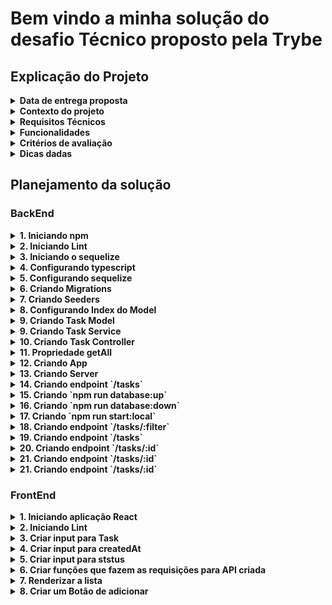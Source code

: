 # Bem vindo a minha solução do desafio Técnico proposto pela Trybe

## Explicação do Projeto

<details>
  <summary>
    <strong>Data de entrega proposta</strong>
  </summary>

  - A data de entrega proposta para avaliação final do projeto é: `20-Maio-2022 14:00`;
  - Mudanças acima dessa data não serão aceitas pela equipe de avaliação.
</details>

<details>
  <summary>
    <strong>Contexto do projeto</strong>
  </summary>

  <p>
    A empresa <strong>Ebytr</strong> está passando por problemas de produtividade/controle porque as pessoas colaboradoras vêm tendo dificuldade na organização de suas tarefas individuais. Por esse motivo, a diretora de produto Carolina Bigonha decidiu implantar uma nova forma de organizar as tarefas.
  </p>
  <p>
    Você foi a pessoa contratada para desenvolver um sistema capaz de auxiliar as pessoas colaboradoras a se organizar e ter mais produtividade.
  </p>
  <p>
    <strong>Na Ebytr o time de desenvolvimento utiliza a Stack MySQL, Express, React e Node para criar suas aplicações.</strong> Foi combinado com a <strong>Ebytr</strong> que você utilizará essa mesma Stack para resolver o problema de organização e produtividade da empresa.
  </p>
</details>

<details>
  <summary>
    <strong>Requisitos Técnicos</strong>
  </summary>

  - Front-End em <strong>React</strong>;
  - Back-End em <strong>NodeJS</strong>, com <strong>MySQL</strong>;
  - Arquitetura em <strong>camadas</strong>.
</details>

<details>
  <summary>
    <strong>Funcionalidades</strong>
  </summary>

  1. Visualizar lista de tarefas
  - Esta lista deve ser ordenável por ordem alfabética, data de criação ou por status.
  2. Inserir uma nova tarefa na lista;
  3. Remover uma tarefa da lista;
  4. Atualizar uma tarefa da lista;
  5. A tarefa deve possuir um status editável: pendente, em andamento ou pronto.
</details>

<details>
  <summary>
    <strong>Critérios de avaliação</strong>
  </summary>

  O time de avaliadores irá avaliar a entrega olhando, principalmente, para os itens abaixo:

  1. Atendimento aos requisitos técnicos e funcionais;
  2. Seu projeto deve rodar sem erros;
  3. Entendimento dos conceitos das camadas adotadas;
  4. Código e componentes reutilizados;
  5. Habilidade em escrever testes (mínimo 30% de cobertura);
  6. Boa legibilidade do código;
  7. Separação do front e backend;
  8. Mensagens de commits bem descritas e commits com um escopo nítido;
  9. Referências de códigos de terceiros;
  10. Instruções nítidas no README do projeto para setup e execução da aplicação e dos testes.
</details>

<details>
  <summary>
    <strong>Dicas dadas</strong>
  </summary>

  1. Ter uma boa cobertura de testes Front e Back;
  2. Aplicar boas práticas de escrita de código;
  3. Documentação do projeto (README), que inclua:
  - Passo a passo para instalar e executar o projeto. Incluindo instruções especiais para instalar dependências e/ou bancos de dados, se houver;
  - Endereço da aplicação no Heroku, se houver (ou outro serviço de deployment).
  4. Ter um linter configurado;
  5. O projeto deverá ser entregue via repositório pessoal no GitHub (utilizar boas práticas de criação/nomeação de branches, além de mensagens de commits bem descritas e commits com um escopo nítido).
</details>

## Planejamento da solução

### BackEnd

<details>
  <summary>
    <strong>1. Iniciando npm</strong>
  </summary>

  1. `npm init -y`;
  2. Instalando dependências;
  - express
  - dotenv
  - http-status-codes
  - sequelize
  - sequelize-cli
  - mysql2
  - nodemon
  3. Intalando dependências de desenvolimento.
  - eslint
  - @types/express
  - @tsconfig/node14
  - @types/node
</details>

<details>
  <summary>
    <strong>2. Iniciando Lint</strong>
  </summary>

  1. `npx eslint --init`.
  2. Adicionar arquivo `.eslintignore`.
</details>

<details>
  <summary>
    <strong>3. Iniciando o sequelize</strong>
  </summary>

  1. `npx sequelize-cli init`.
</details>

<details>
  <summary>
    <strong>4. Configurando typescript</strong>
  </summary>

  1. Adicionar arquivo `tsconfig.json` na raiz da pasta BackEnd, indicando a raiz do diretório de saída e de entrada;
  2. Adicionar pasta `src`, que irá conter as principais informações do projeto;
  3. Adicionar pasta `build` que irá buildar o src;
  4. Adicionar o arquivo `.env` na raiz do projeto, e colocar informações sensiveis lá;
  5. Dentro do arquivo `tsconfig.json` colocar um nome para sua base de dados, a ser criada ou já criada;
  6. Excluir `config.json`.
</details>

<details>
  <summary>
    <strong>5. Configurando sequelize</strong>
  </summary>

  1. Adicionar pasta `database` dentro da pasta src;
  2. Adicionar os arquivos do sequelize init dentro da pasta `src/database`;
  3. Adicionar arquivo `.sequelizerc` na raiz da pasta BackEnd, indicando onde estará o enderaçamento;
</details>

<details>
  <summary>
    <strong>6. Criando Migrations</strong>
  </summary>

  1. Usar o comando `npx sequelize migration:generate --name create-table-tasks` para criar uma migration;
  2. Criar a tabela Task a partir dessa migration;
  - Tabela Task deve conter as colunas:
    - id (primary key, auto-increment-integer);
    - task (not null, string);
    - createdAt (not null, date)
    - status (not null, default: "Em andamento", string).
</details>

<details>
  <summary>
    <strong>7. Criando Seeders</strong>
  </summary>

  1. Usar o comando `npx sequelize seed:generate --name tasks` para criar um seeder;
  2. Popular a tabela Tasks:
  - ('Limpar a mesa', 'pronto');
  - ('Limpar a cozinha', 'em andamento');
  - ('Concluir tarefa de casa', 'pendente');
  - Todas as tarefas estarão com tempo corrente.
</details>

<details>
  <summary>
    <strong>8. Configurando Index do Model</strong>
  </summary>

  1. Substituir `index.js` para `index.ts` na pasta models;
  2. Iniciar o sequelize dentro desse arquivo.
</details>

<details>
  <summary>
    <strong>9. Criando Task Model</strong>
  </summary>

  1. Criar arquivo `TaskModel.ts` dentro da pasta `database/models`;
  2. Configurar o model de acordo com o banco de dados.
</details>

<details>
  <summary>
    <strong>9. Criando Task Service</strong>
  </summary>

  1. Criar a pasta `services` em `database`;
  2. Criar arquivo `TaskService.ts` dentro da pasta `database/services`.
</details>

<details>
  <summary>
    <strong>10. Criando Task Controller</strong>
  </summary>

  1. Criar a pasta `controllers` em `database`;
  2. Criar arquivo `TaskController.ts` dentro da pasta `database/services`.
</details>

<details>
  <summary>
    <strong>11. Propriedade getAll</strong>
  </summary>

  1. Criar propriedade `getAll` dentro da classe `TaskService`, ela será capaz de visaulizar todos os dados dentro da tabela `Tasks`;
  2. Criar propriedade `getAll` dentro da classe `TaskController`;
</details>

<details>
  <summary>
    <strong>12. Criando App</strong>
  </summary>

  1. Criar arquivo `app.ts` dentro da pasta `src`, esse arquivo terá a classe App capaz de inicar as rotas escolhidas.
</details>

<details>
  <summary>
    <strong>13. Criando Server</strong>
  </summary>

  1. Criar arquivo `server.ts` dentro da pasta `src`, esse arquivo será capaz de inicializar o App.
</details>

<details>
  <summary>
    <strong>14. Criando endpoint `/tasks`</strong>
  </summary>

  1. Esse endpoint será do tipo `GET`;
  2. Esse endpoint disponibilizara a propriedade getAll criada anteriormente;
  3. Deverá ser retornado um status 200;
  4. Deverá ser retornado um json com todas os valores do banco de dados.
</details>

<details>
  <summary>
    <strong>15. Criando `npm run database:up`</strong>
  </summary>

  1. Será criado essa rota no npm, dentro do `package.json` em `scripts`;
  2. Será capaz de iniciar o banco de dados com o migration e os seeders.
</details>

<details>
  <summary>
    <strong>16. Criando `npm run database:down`</strong>
  </summary>

  1. Será criado essa rota no npm, dentro do `package.json` em `scripts`;
  2. Será capaz de deletar o banco de dados com o migration.
</details>

<details>
  <summary>
    <strong>17. Criando `npm run start:local`</strong>
  </summary>

  1. Será criado essa rota no npm, dentro do `package.json` em `scripts`;
  2. Será capaz de inicar em localhost/3003 com o nodemon;
</details>

<details>
  <summary>
    <strong>18. Criando endpoint `/tasks/:filter`</strong>
  </summary>

  1. Esse endpoint será do tipo `GET`;
  2. Esse endpoint será capaz de filtrar a tabela dados pelo nome da tarefa;
  3. Deverá ser retornado um status 200;
  4. Deverá ser retornado um json com todas os valores do banco de dados após o filtro;
  5. O `filter` passado como `params` deve ser capaz de encontrar algum elemento, caso o contrário, será retornado um status 404, com uma json contendo a propriedade `message: 'This taskName doesnt exist'`.
</details>

<details>
  <summary>
    <strong>19. Criando endpoint `/tasks`</strong>
  </summary>

  1. Esse endpoint será do tipo `POST`;
  2. Esse endpoint será capaz de criar uma tarefa nova;
  3. Deverá ser retornado um status 201;
  4. Deverá ser retornado um json com o novo valor;
  5. O corpo da requisição deve conter o valor da data, do nome da tarefa e do status;
  6. Caso algum dos valores acima não esteja na requisição, deve-se retornar o status 400, com uma json contendo a propriedade `message: '<Body param> id required'`;
  7. Caso o valor do status não seja `pronto`, `em andamento` ou `pendente`, retornar um estatus 400, com um json contendo a propriedade `message: 'Status incorrect'`.
</details>

<details>
  <summary>
    <strong>20. Criando endpoint `/tasks/:id`</strong>
  </summary>

  1. Esse endpoint será do tipo `PUT`;
  2. Esse endpoint será capaz de editar uma tarefa existente;
  3. Deverá ser retornado um status 200;
  4. Deverá ser retornado um json com a propriedade `message: 'Value was edited'`;
  5. O corpo da requisição deve conter o valor da data, do nome da tarefa e do status;
  6. Caso algum dos valores acima não esteja na requisição, deve-se retornar o status 400, com uma json contendo a propriedade `message: '<Body param> id required'`;
  7. Caso o valor do status não seja `pronto`, `em andamento` ou `pendente`, retornar um estatus 400, com um json contendo a propriedade `message: 'Status incorrect'`;
  8. Caso não seja possível editar, deve-se retornar um status 404, com uma json contendo a propriedade `message: 'id didnt found'`;
</details>

<details>
  <summary>
    <strong>21. Criando endpoint `/tasks/:id`</strong>
  </summary>

  1. Esse endpoint será do tipo `PUT`;
  2. Esse endpoint será capaz de editar uma tarefa existente;
  3. Deverá ser retornado um status 200;
  4. Deverá ser retornado um json com a propriedade `message: 'Value was edited'`;
  5. O corpo da requisição deve conter o valor da data, do nome da tarefa e do status;
  6. Caso algum dos valores acima não esteja na requisição, deve-se retornar o status 400, com uma json contendo a propriedade `message: '<Body param> id required'`;
  7. Caso o valor do status não seja `pronto`, `em andamento` ou `pendente`, retornar um estatus 400, com um json contendo a propriedade `message: 'Status incorrect'`;
  8. Caso não seja possível editar, deve-se retornar um status 404, com uma json contendo a propriedade `message: 'id didnt found'`;
</details>

<details>
  <summary>
    <strong>21. Criando endpoint `/tasks/:id`</strong>
  </summary>

  1. Esse endpoint será do tipo `DELETE`;
  2. Esse endpoint será capaz de deletar uma tarefa existente;
  3. Deverá ser retornado um status 404;
  4. Deverá ser retornado um json com a propriedade `message: 'Value was deleted'`;
  5. Caso não seja possível editar, deve-se retornar um status 404, com uma json contendo a propriedade `message: 'id didnt found'`;
</details>

### FrontEnd

<details>
  <summary>
    <strong>1. Iniciando aplicação React</strong>
  </summary>

  1. `npx create-react-app app`;
  2. `npm init -y`
  3. Instalando dependências
  - axios
  - cors
  4. Intalando dependências de desenvolimento.
  - eslint
  - @types/cors
</details>

<details>
  <summary>
    <strong>2. Iniciando Lint</strong>
  </summary>

  1. `npx eslint --init`.
  2. Adicionar arquivo `.eslintignore`.
</details>

<details>
  <summary>
    <strong>3. Criar input para Task</strong>
  </summary>

  1. Input deve ser do tipo texto;
  2. Input deve ser associado a uma variavel task.
</details>

<details>
  <summary>
    <strong>4. Criar input para createdAt</strong>
  </summary>

  1. Input deve ser do tipo date;
  2. Input deve ser associado a uma variavel date.
</details>

<details>
  <summary>
    <strong>5. Criar input para ststus</strong>
  </summary>

  1. Deve ser do tipo select com as opções `em andamento`, `pendente` e `pronto`;
  2. Input deve ser associado a uma variavel status.
</details>

<details>
  <summary>
    <strong>6. Criar funções que fazem as requisições para API criada</strong>
  </summary>

  1. Função para GET /tasks;
</details>

<details>
  <summary>
    <strong>7. Renderizar a lista</strong>
  </summary>

  1. Deve chamar o endpoint GET /tasks;
  2. Deve renderizar o resultado em uma tabela;
  3. Deve ser renderizada junto a lista botões de remover e editar para cada item.
</details>

<details>
  <summary>
    <strong>8. Criar um Botão de adicionar</strong>
  </summary>

  1. Deve ser do tipo button;
  2. Ao pressiona-lo deve chamar o endpoint POST /tasks .
</details>